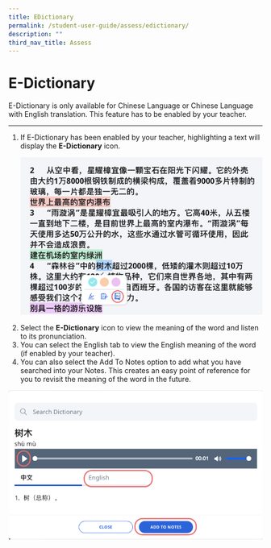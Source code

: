 ```yaml
---
title: EDictionary
permalink: /student-user-guide/assess/edictionary/
description: ""
third_nav_title: Assess
---
```

<h1 id="e-dictionary">E-Dictionary</h1>
<p>E-Dictionary is only available for Chinese Language or Chinese Language with English translation. This feature has to be enabled by your teacher.</p>
<hr>
<ol>
<li>If E-Dictionary has been enabled by your teacher, highlighting a text will display the <strong>E-Dictionary</strong> icon.</li>
<p><img src="/images/1Student/As-EDict.png"></p>
<li>Select the <strong>E-Dictionary</strong> icon to view the meaning of the word and listen to its pronunciation. </li>
<li>You can select the English tab to view the English meaning of the word (if enabled by your teacher).</li>
<li>You can also select the Add To Notes option to add what you have searched into your Notes. This creates an easy point of reference for you to revisit the meaning of the word in the future.</li>
</ol>
<img src="/images/1Student/As-EDict1.png">